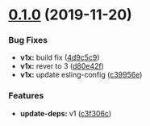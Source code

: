 # [0.1.0](https://github.com/lawnstarter/testing-helpers/compare/0.0.4...0.1.0) (2019-11-20)


### Bug Fixes

* **v1x:** build fix ([4d9c5c9](https://github.com/lawnstarter/testing-helpers/commit/4d9c5c9fe3599983014cfd3507918c0c071ff0df))
* **v1x:** rever to 3 ([d80e42f](https://github.com/lawnstarter/testing-helpers/commit/d80e42f5ad3aad228d8536f9381b80b911f2dc10))
* **v1x:** update esling-config ([c39956e](https://github.com/lawnstarter/testing-helpers/commit/c39956e42135698c6b4ec366b1aadade4a840199))


### Features

* **update-deps:** v1 ([c3f306c](https://github.com/lawnstarter/testing-helpers/commit/c3f306c0048cbdcd8802c43e6296ab70e3bc6f9b))
